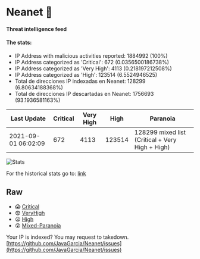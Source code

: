 # Neanet :hocho:
#### Threat intelligence feed
#### The stats:

- IP Address with malicious activities reported: 1884992 (100%)
- IP Address categorized as 'Critical':  672 (0.0356500186738%)
- IP Address categorized as 'Very High':  4113 (0.218197212508%)
- IP Address categorized as 'High':  123514 (6.5524946525)
- Total de direcciones IP indexadas en Neanet:  128299 (6.80634188368%)
- Total de direcciones IP descartadas en Neanet:  1756693 (93.1936581163%)

| Last Update | Critical | Very High | High | Paranoia |
| --- | --- | --- | --- | --- |
| 2021-09-01 06:02:09 | 672 | 4113 | 123514 | 128299 mixed list (Critical + Very High + High)|

![Stats](https://docs.google.com/spreadsheets/d/e/2PACX-1vSnaNMIXVabIpDJjufMlzH7poXnshF3mgd8Is1g9ytUEzVsP5my4Trn8f-xkoLLQ38xpL3HtmUexLo6/pubchart?oid=501124687&format=image)

For the historical stats go to: [link](/stats.csv)
## Raw
- :scream: [Critical](https://raw.githubusercontent.com/JavaGarcia/Neanet/master/blacklists/neanet_critical.txt)
- :fearful: [VeryHigh](https://raw.githubusercontent.com/JavaGarcia/Neanet/master/blacklists/neanet_veryHigh.txtt)
- :frowning: [High](https://raw.githubusercontent.com/JavaGarcia/Neanet/master/blacklists/neanet_high.txt)
- :dizzy_face: [Mixed-Paranoia](https://raw.githubusercontent.com/JavaGarcia/Neanet/master/blacklists/neanet_all.txt)


Your IP is indexed? You may request to takedown. [https://github.com/JavaGarcia/Neanet/issues](https://github.com/JavaGarcia/Neanet/issues)









































































































































































































































































































































































































































































































































































































































































































































































































































































































































































































































































































































































































































































































































































































































































































































































































































































































































































































































































































































































































































































































































































































































































































































































































































































































































































































































































































































































































































































































































































































































































































































































































































































































































































































































































































































































































































































































































































































































































































































































































































































































































































































































































































































































































































































































































































































































































































































































































































































































































































































































































































































































































































































































































































































































































































































































































































































































































































































































































































































































































































































































































































































































































































































































































































































































































































































































































































































































































































































































































































































































































































































































































































































































































































































































































































































































































































































































































































































































































































































































































































































































































































































































































































































































































































































































































































































































